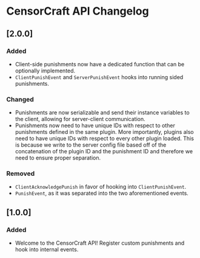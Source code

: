 # CensorCraft API Changelog

## [2.0.0]

### Added

- Client-side punishments now have a dedicated function that can be optionally implemented.
- `ClientPunishEvent` and `ServerPunishEvent` hooks into running sided punishments.

### Changed

- Punishments are now serializable and send their instance variables to the client, allowing for server-client
  communication.
- Punishments now need to have unique IDs with respect to other punishments defined in the same plugin. More
  importantly, plugins also need to have unique IDs with respect to every other plugin loaded. This is because we write
  to the server config file based off of the concatenation of the plugin ID and the punishment ID and therefore we need
  to ensure proper separation.

### Removed

- `ClientAcknowledgePunish` in favor of hooking into `ClientPunishEvent`.
- `PunishEvent`, as it was separated into the two aforementioned events.

## [1.0.0]

### Added

- Welcome to the CensorCraft API! Register custom punishments and hook into internal events.
